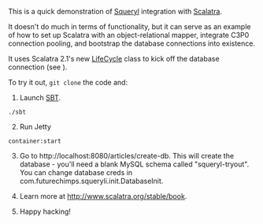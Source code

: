 This is a quick demonstration of [Squeryl](http://squeryl.org) integration with [Scalatra](http://scalatra.org). 

It doesn't do much in terms of functionality, but it can serve as an example of how to set up Scalatra with an object-relational mapper, integrate C3P0 connection pooling, and bootstrap the database connections into existence. 

It uses Scalatra 2.1's new [LifeCycle](http://www.scalatra.org/2.1/book/#Organizing_your_application) class to kick off the database connection (see ).

To try it out, `git clone` the code and:

1. Launch [SBT](http://code.google.com/p/simple-build-tool).

```
./sbt
```

2. Run Jetty

```
container:start
```

3. Go to http://localhost:8080/articles/create-db. This will create the database - you'll need a blank MySQL schema called "squeryl-tryout". You can change database creds in com.futurechimps.squeryli.init.DatabaseInit.

4. Learn more at http://www.scalatra.org/stable/book.

5. Happy hacking!
